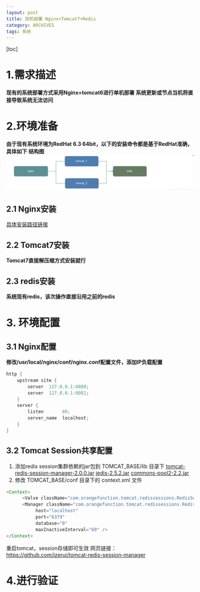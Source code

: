 ```yaml
---
layout: post
title: 双机部署 Nginx+Tomcat7+Redis
category: ARCHIVES
tags: 系统
---
```


[toc]
# 1.需求描述
**现有的系统部署方式采用Nginx+tomcat6进行单机部署**
**系统更新或节点当机将直接导致系统无法访问**
# 2.环境准备
**由于现有系统环境为RedHat 6.3 64bit，以下的安装命令都是基于RedHat准确，具体如下**
**结构图**
![这里写图片描述](../../assets/images/2017-05-24-nginx-tomcat-redis_1.png)
## 2.1 Nginx安装
[具体安装路径链接](https://yaolipro.github.io/2017-02-24-nginx-install.html)
## 2.2 Tomcat7安装
**Tomcat7直接解压缩方式安装就行**
## 2.3 redis安装
**系统现有redis，该次操作直接沿用之前的redis**
# 3. 环境配置
## 3.1 Nginx配置
**修改/usr/local/nginx/conf/nginx.conf配置文件，添加IP负载配置**
```java
http {
    upstream site {
        server  127.0.0.1:8080;
        server  127.0.0.1:8081;
    }
    server {
        listen       80;
        server_name  localhost;
    }
}
```
## 3.2 Tomcat Session共享配置

 1. 添加redis session集群依赖的jar包到 TOMCAT_BASE/lib 目录下
 [tomcat-redis-session-manager-2.0.0.jar](https://github.com/izerui/tomcat-redis-session-manager/blob/master/jar/tomcat-redis-session-manager-2.0.0.jar?raw=true)
 [jedis-2.5.2.jar](https://github.com/izerui/tomcat-redis-session-manager/blob/master/jar/jedis-2.5.2.jar?raw=true)
 [commons-pool2-2.2.jar](https://github.com/izerui/tomcat-redis-session-manager/blob/master/jar/commons-pool2-2.2.jar?raw=true)
 2. 修改 TOMCAT_BASE/conf 目录下的 context.xml 文件

```java
<Context>
      <Valve className="com.orangefunction.tomcat.redissessions.RedisSessionHandlerValve" />
      <Manager className="com.orangefunction.tomcat.redissessions.RedisSessionManager"
           host="localhost"
           port="6379"
           database="0"
           maxInactiveInterval="60" />
</Context>
```
重启tomcat，session存储即可生效
网页链接：https://github.com/izerui/tomcat-redis-session-manager
# 4.进行验证